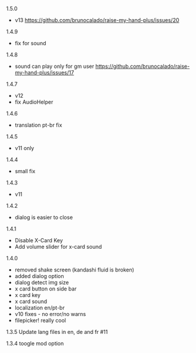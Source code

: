 1.5.0
- v13 https://github.com/brunocalado/raise-my-hand-plus/issues/20

1.4.9
- fix for sound

1.4.8
- sound can play only for gm user https://github.com/brunocalado/raise-my-hand-plus/issues/17

1.4.7
- v12
- fix AudioHelper

1.4.6
- translation pt-br  fix

1.4.5
- v11 only

1.4.4
- small fix

1.4.3
- v11

1.4.2
- dialog is easier to close

1.4.1
- Disable X-Card Key
-  Add volume slider for x-card sound

1.4.0
- removed shake screen (kandashi fluid is broken)
- added dialog option
- dialog detect img size
- x card button on side bar
- x card key
- x card sound
- localization en/pt-br 
- v10 fixes - no error/no warns
- filepicker! really cool

1.3.5
Update lang files in en, de and fr #11

1.3.4
toogle mod option